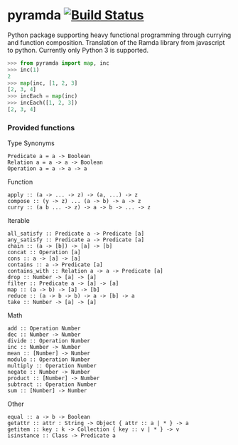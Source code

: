 # pyramda [![Build Status](https://travis-ci.org/jackfirth/pyramda.svg?branch=master)](https://travis-ci.org/jackfirth/pyramda)
Python package supporting heavy functional programming through currying and function composition. Translation of the Ramda library from javascript to python. Currently only Python 3 is supported.

```python
>>> from pyramda import map, inc
>>> inc(1)
2
>>> map(inc, [1, 2, 3]
[2, 3, 4]
>>> incEach = map(inc)
>>> incEach([1, 2, 3])
[2, 3, 4]
```

### Provided functions

Type Synonyms

```
Predicate a = a -> Boolean
Relation a = a -> a -> Boolean
Operation a = a -> a -> a
```

Function

```
apply :: (a -> ... -> z) -> (a, ...) -> z
compose :: (y -> z) ... (a -> b) -> a -> z
curry :: (a b ... -> z) -> a -> b -> ... -> z
```

Iterable

```
all_satisfy :: Predicate a -> Predicate [a]
any_satisfy :: Predicate a -> Predicate [a]
chain :: (a -> [b]) -> [a] -> [b]
concat :: Operation [a]
cons :: a -> [a] -> [a]
contains :: a -> Predicate [a]
contains_with :: Relation a -> a -> Predicate [a]
drop :: Number -> [a] -> [a]
filter :: Predicate a -> [a] -> [a]
map :: (a -> b) -> [a] -> [b]
reduce :: (a -> b -> b) -> a -> [b] -> a
take :: Number -> [a] -> [a]
```

Math

```
add :: Operation Number
dec :: Number -> Number
divide :: Operation Number
inc :: Number -> Number
mean :: [Number] -> Number
modulo :: Operation Number
multiply :: Operation Number
negate :: Number -> Number
product :: [Number] -> Number
subtract :: Operation Number
sum :: [Number] -> Number
```

Other

```
equal :: a -> b -> Boolean
getattr :: attr : String -> Object { attr :: a | * } -> a
getitem :: key : k -> Collection { key :: v | * } -> v
isinstance :: Class -> Predicate a
```
